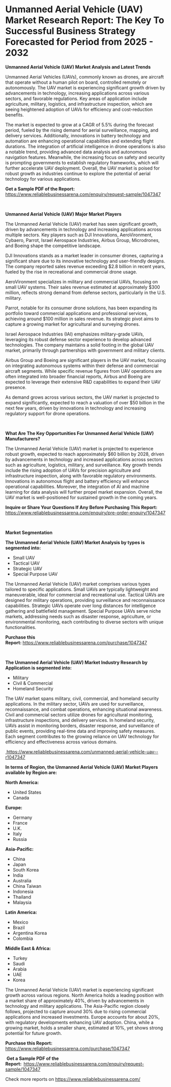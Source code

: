 <p><h1>Unmanned Aerial Vehicle (UAV) Market Research Report: The Key To Successful Business Strategy Forecasted for Period from 2025 - 2032</h1></p><p><strong>Unmanned Aerial Vehicle (UAV) Market Analysis and Latest Trends</strong></p>
<p><p>Unmanned Aerial Vehicles (UAVs), commonly known as drones, are aircraft that operate without a human pilot on board, controlled remotely or autonomously. The UAV market is experiencing significant growth driven by advancements in technology, increasing applications across various sectors, and favorable regulations. Key areas of application include agriculture, military, logistics, and infrastructure inspection, which are seeing heightened adoption of UAVs for efficiency and cost-reduction benefits.</p><p>The market is expected to grow at a CAGR of 5.5% during the forecast period, fueled by the rising demand for aerial surveillance, mapping, and delivery services. Additionally, innovations in battery technology and automation are enhancing operational capabilities and extending flight durations. The integration of artificial intelligence in drone operations is also a notable trend, providing advanced data analysis and autonomous navigation features. Meanwhile, the increasing focus on safety and security is prompting governments to establish regulatory frameworks, which will further accelerate UAV deployment. Overall, the UAV market is poised for robust growth as industries continue to explore the potential of aerial technology for various applications.</p></p>
<p><strong>Get a Sample PDF of the Report:&nbsp;</strong> <a href="https://www.reliablebusinessarena.com/enquiry/request-sample/1047347?utm_campaign=3286&utm_medium=2&utm_source=Github&utm_content=ia&utm_term=22032025&utm_id=unmanned-aerial-vehicle-uav">https://www.reliablebusinessarena.com/enquiry/request-sample/1047347</a></p>
<p>&nbsp;</p>
<p><strong>Unmanned Aerial Vehicle (UAV) Major Market Players</strong></p>
<p><p>The Unmanned Aerial Vehicle (UAV) market has seen significant growth, driven by advancements in technology and increasing applications across multiple sectors. Key players such as DJI Innovations, AeroVironment, Cybaero, Parrot, Israel Aerospace Industries, Airbus Group, Microdrones, and Boeing shape the competitive landscape.</p><p>DJI Innovations stands as a market leader in consumer drones, capturing a significant share due to its innovative technology and user-friendly designs. The company reported sales revenue exceeding $2.8 billion in recent years, fueled by the rise in recreational and commercial drone usage.</p><p>AeroVironment specializes in military and commercial UAVs, focusing on small UAV systems. Their sales revenue estimated at approximately $300 million, reflects strong demand from defense sectors, particularly in the U.S. military.</p><p>Parrot, notable for its consumer drone solutions, has been expanding its portfolio toward commercial applications and professional services, achieving around $100 million in sales revenue. Its strategic pivot aims to capture a growing market for agricultural and surveying drones.</p><p>Israel Aerospace Industries (IAI) emphasizes military-grade UAVs, leveraging its robust defense sector experience to develop advanced technologies. The company maintains a solid footing in the global UAV market, primarily through partnerships with government and military clients.</p><p>Airbus Group and Boeing are significant players in the UAV market, focusing on integrating autonomous systems within their defense and commercial aircraft segments. While specific revenue figures from UAV operations are often integrated into broader financial reports, Airbus and Boeing are expected to leverage their extensive R&D capabilities to expand their UAV presence.</p><p>As demand grows across various sectors, the UAV market is projected to expand significantly, expected to reach a valuation of over $50 billion in the next few years, driven by innovations in technology and increasing regulatory support for drone operations.</p></p>
<p>&nbsp;</p>
<p><strong>What Are The Key Opportunities For Unmanned Aerial Vehicle (UAV) Manufacturers?</strong></p>
<p><p>The Unmanned Aerial Vehicle (UAV) market is projected to experience robust growth, expected to reach approximately $60 billion by 2028, driven by advancements in technology and increased applications across sectors such as agriculture, logistics, military, and surveillance. Key growth trends include the rising adoption of UAVs for precision agriculture and infrastructure inspection, along with favorable regulatory environments. Innovations in autonomous flight and battery efficiency will enhance operational capabilities. Moreover, the integration of AI and machine learning for data analysis will further propel market expansion. Overall, the UAV market is well-positioned for sustained growth in the coming years.</p></p>
<p><strong>Inquire or Share Your Questions If Any Before Purchasing This Report:</strong> <a href="https://www.reliablebusinessarena.com/enquiry/pre-order-enquiry/1047347?utm_campaign=3286&utm_medium=2&utm_source=Github&utm_content=ia&utm_term=22032025&utm_id=unmanned-aerial-vehicle-uav">https://www.reliablebusinessarena.com/enquiry/pre-order-enquiry/1047347</a></p>
<p>&nbsp;</p>
<p><strong>Market Segmentation</strong></p>
<p><strong>The Unmanned Aerial Vehicle (UAV) Market Analysis by types is segmented into:</strong></p>
<p><ul><li>Small UAV</li><li>Tactical UAV</li><li>Strategic UAV</li><li>Special Purpose UAV</li></ul></p>
<p><p>The Unmanned Aerial Vehicle (UAV) market comprises various types tailored to specific applications. Small UAVs are typically lightweight and maneuverable, ideal for commercial and recreational use. Tactical UAVs are designed for military operations, providing surveillance and reconnaissance capabilities. Strategic UAVs operate over long distances for intelligence gathering and battlefield management. Special Purpose UAVs serve niche markets, addressing needs such as disaster response, agriculture, or environmental monitoring, each contributing to diverse sectors with unique functionalities.</p></p>
<p><strong>Purchase this Report:&nbsp;</strong><a href="https://www.reliablebusinessarena.com/purchase/1047347?utm_campaign=3286&utm_medium=2&utm_source=Github&utm_content=ia&utm_term=22032025&utm_id=unmanned-aerial-vehicle-uav">https://www.reliablebusinessarena.com/purchase/1047347</a></p>
<p>&nbsp;</p>
<p><strong>The Unmanned Aerial Vehicle (UAV) Market Industry Research by Application is segmented into:</strong></p>
<p><ul><li>Military</li><li>Civil & Commercial</li><li>Homeland Security</li></ul></p>
<p><p>The UAV market spans military, civil, commercial, and homeland security applications. In the military sector, UAVs are used for surveillance, reconnaissance, and combat operations, enhancing situational awareness. Civil and commercial sectors utilize drones for agricultural monitoring, infrastructure inspections, and delivery services. In homeland security, UAVs assist in monitoring borders, disaster response, and surveillance of public events, providing real-time data and improving safety measures. Each segment contributes to the growing reliance on UAV technology for efficiency and effectiveness across various domains.</p></p>
<p><a href="https://www.reliablebusinessarena.com/unmanned-aerial-vehicle-uav--r1047347?utm_campaign=3286&utm_medium=2&utm_source=Github&utm_content=ia&utm_term=22032025&utm_id=unmanned-aerial-vehicle-uav">&nbsp;https://www.reliablebusinessarena.com/unmanned-aerial-vehicle-uav--r1047347</a></p>
<p><strong>In terms of Region, the Unmanned Aerial Vehicle (UAV) Market Players available by Region are:</strong></p>
<p>
    <p> <strong> North America: </strong>
        <ul>
            <li>United States</li>
            <li>Canada</li>
        </ul>
        </p> 
    <p> <strong> Europe: </strong>
        <ul>
            <li>Germany</li>
            <li>France</li>
            <li>U.K.</li>
            <li>Italy</li>
            <li>Russia</li>
        </ul>
        </p> 
    <p> <strong> Asia-Pacific: </strong>
        <ul>
            <li>China</li>
            <li>Japan</li>
            <li>South Korea</li>
            <li>India</li>
            <li>Australia</li>
            <li>China Taiwan</li>
            <li>Indonesia</li>
            <li>Thailand</li>
            <li>Malaysia</li>
        </ul>
        </p> 
    <p> <strong> Latin America: </strong>
        <ul>
            <li>Mexico</li>
            <li>Brazil</li>
            <li>Argentina Korea</li>
            <li>Colombia</li>
        </ul>
        </p> 
    <p> <strong> Middle East & Africa: </strong>
        <ul>
            <li>Turkey</li>
            <li>Saudi</li>
            <li>Arabia</li>
            <li>UAE</li>
            <li>Korea</li>
        </ul>
    </p>
    </p>
<p><p>The Unmanned Aerial Vehicle (UAV) market is experiencing significant growth across various regions. North America holds a leading position with a market share of approximately 40%, driven by advancements in technology and military applications. The Asia-Pacific region closely follows, projected to capture around 30% due to rising commercial applications and increased investments. Europe accounts for about 20%, with regulatory developments enhancing UAV adoption. China, while a growing market, holds a smaller share, estimated at 10%, yet shows strong potential for future growth.</p></p>
<p><strong>Purchase this Report: </strong><a href="https://www.reliablebusinessarena.com/purchase/1047347?utm_campaign=3286&utm_medium=2&utm_source=Github&utm_content=ia&utm_term=22032025&utm_id=unmanned-aerial-vehicle-uav">https://www.reliablebusinessarena.com/purchase/1047347</a></p>
<p>&nbsp;<strong>Get a Sample PDF of the Report:&nbsp;&nbsp;</strong><a href="https://www.reliablebusinessarena.com/enquiry/request-sample/1047347?utm_campaign=3286&utm_medium=2&utm_source=Github&utm_content=ia&utm_term=22032025&utm_id=unmanned-aerial-vehicle-uav">https://www.reliablebusinessarena.com/enquiry/request-sample/1047347</a></p>
<p><strong></strong></p>
<p>Check more reports on <a href="https://www.reliablebusinessarena.com/?utm_campaign=3286&utm_medium=2&utm_source=Github&utm_content=ia&utm_term=22032025&utm_id=unmanned-aerial-vehicle-uav">https://www.reliablebusinessarena.com/</a></p>